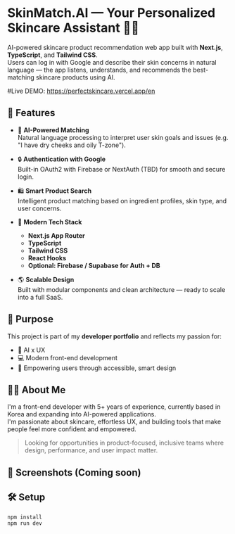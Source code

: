 # SkinMatch.AI — Your Personalized Skincare Assistant 🧴✨

AI-powered skincare product recommendation web app built with **Next.js**, **TypeScript**, and **Tailwind CSS**.  
Users can log in with Google and describe their skin concerns in natural language — the app listens, understands, and recommends the best-matching skincare products using AI.

#Live DEMO: https://perfectskincare.vercel.app/en

## 🚀 Features

- 🤖 **AI-Powered Matching**  
  Natural language processing to interpret user skin goals and issues (e.g. "I have dry cheeks and oily T-zone").
  
- 🔒 **Authentication with Google**  
  Built-in OAuth2 with Firebase or NextAuth (TBD) for smooth and secure login.

- 🛍️ **Smart Product Search**  
  Intelligent product matching based on ingredient profiles, skin type, and user concerns.

- 💅 **Modern Tech Stack**
  - **Next.js App Router**
  - **TypeScript**
  - **Tailwind CSS**
  - **React Hooks**
  - **Optional: Firebase / Supabase for Auth + DB**

- 🌎 **Scalable Design**  
  Built with modular components and clean architecture — ready to scale into a full SaaS.

## 🎯 Purpose

This project is part of my **developer portfolio** and reflects my passion for:
- 🧠 AI x UX
- 💻 Modern front-end development
- 💖 Empowering users through accessible, smart design

## 👩‍💻 About Me

I'm a front-end developer with 5+ years of experience, currently based in Korea and expanding into AI-powered applications.  
I'm passionate about skincare, effortless UX, and building tools that make people feel more confident and empowered.

> Looking for opportunities in product-focused, inclusive teams where design, performance, and user impact matter.

## 📸 Screenshots (Coming soon)

## 🛠️ Setup

```bash
npm install
npm run dev
